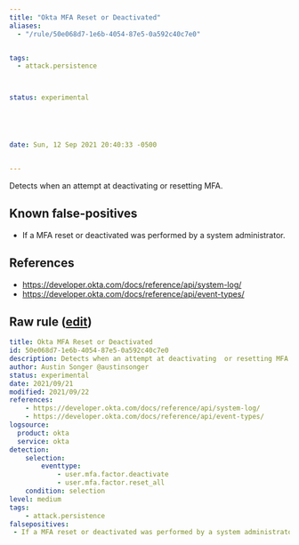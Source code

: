```yaml
---
title: "Okta MFA Reset or Deactivated"
aliases:
  - "/rule/50e068d7-1e6b-4054-87e5-0a592c40c7e0"


tags:
  - attack.persistence



status: experimental





date: Sun, 12 Sep 2021 20:40:33 -0500


---
```


Detects when an attempt at deactivating  or resetting MFA.

<!--more-->


## Known false-positives

* If a MFA reset or deactivated was performed by a system administrator.



## References

* https://developer.okta.com/docs/reference/api/system-log/
* https://developer.okta.com/docs/reference/api/event-types/


## Raw rule ([edit](https://github.com/SigmaHQ/sigma/edit/master/rules/cloud/okta/okta_mfa_reset_or_deactivated.yml))
```yaml
title: Okta MFA Reset or Deactivated
id: 50e068d7-1e6b-4054-87e5-0a592c40c7e0
description: Detects when an attempt at deactivating  or resetting MFA.
author: Austin Songer @austinsonger
status: experimental
date: 2021/09/21
modified: 2021/09/22
references:
    - https://developer.okta.com/docs/reference/api/system-log/
    - https://developer.okta.com/docs/reference/api/event-types/
logsource:
  product: okta
  service: okta
detection:
    selection:
        eventtype: 
            - user.mfa.factor.deactivate
            - user.mfa.factor.reset_all
    condition: selection
level: medium
tags:
    - attack.persistence
falsepositives:
 - If a MFA reset or deactivated was performed by a system administrator. 

```
